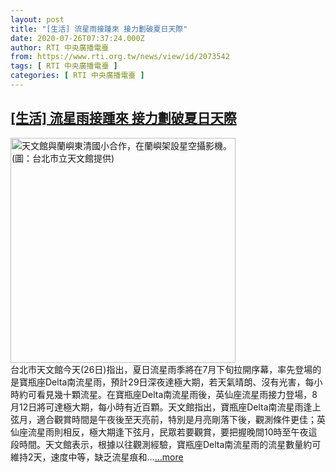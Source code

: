 ```yaml
---
layout: post
title: "[生活] 流星雨接踵來 接力劃破夏日天際"
date: 2020-07-26T07:37:24.000Z
author: RTI 中央廣播電臺
from: https://www.rti.org.tw/news/view/id/2073542
tags: [ RTI 中央廣播電臺 ]
categories: [ RTI 中央廣播電臺 ]
---
```

<!--1595749044000-->
[[生活] 流星雨接踵來 接力劃破夏日天際](https://www.rti.org.tw/news/view/id/2073542)
------

<div>
<img src="https://static.rti.org.tw/assets/thumbnails/2020/07/26/b1c21515c5a8138b23a069cd45ae9baa.png" width="360" alt="天文館與蘭嶼東清國小合作，在蘭嶼架設星空攝影機。(圖：台北市立天文館提供)" title="天文館與蘭嶼東清國小合作，在蘭嶼架設星空攝影機。(圖：台北市立天文館提供)"><br>台北市天文館今天(26日)指出，夏日流星雨季將在7月下旬拉開序幕，率先登場的是寶瓶座Delta南流星雨，預計29日深夜達極大期，若天氣晴朗、沒有光害，每小時約可看見幾十顆流星。在寶瓶座Delta南流星雨後，英仙座流星雨接力登場，8月12日將可達極大期，每小時有近百顆。天文館指出，寶瓶座Delta南流星雨逢上弦月，適合觀賞時間是午夜後至天亮前，特別是月亮剛落下後，觀測條件更佳；英仙座流星雨則相反，極大期逢下弦月，民眾若要觀賞，要把握晚間10時至午夜這段時間。天文館表示，根據以往觀測經驗，寶瓶座Delta南流星雨的流星數量約可維持2天，速度中等，缺乏流星痕和...<a target="_blank" href="https://www.rti.org.tw/news/view/id/2073542">...more</a>
</div>
